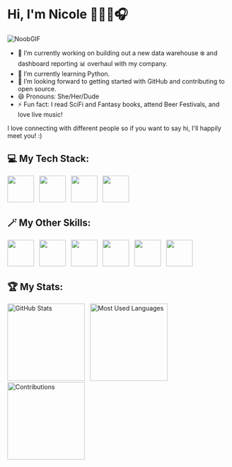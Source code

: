 # Hi, I'm Nicole 👋👩‍💻🎧 
![NoobGIF](https://github.com/user-attachments/assets/a9c87a2d-a403-481b-8224-581ebe7a2fa7)


<!--*nbeamer3/nbeamer3** is a ✨ _special_ ✨ repository because its `README.md` (this file) appears on your GitHub profile.
-->

- 🔭 I’m currently working on building out a new data warehouse :snowflake: and dashboard reporting 📊 overhaul with my company. 
- 🌱 I’m currently learning Python. 
- 🤔 I’m looking forward to getting started with GitHub and contributing to open source.
- 😄 Pronouns: She/Her/Dude
- ⚡ Fun fact: I read SciFi and Fantasy books, attend Beer Festivals, and love live music!

 I love connecting with different people so if you want to say hi, I'll happily meet you! :)

<!--<img src="" width="60" height="60"/>&nbsp;&nbsp;-->

## 💻 My Tech Stack:
[SQL, MySQL, PostgreSQL, Python]: #
<img src="https://github.com/user-attachments/assets/6f19a316-da15-4f48-83d7-fc348a3db504" width="60" height="60"/>&nbsp;&nbsp;
<img src="https://github.com/user-attachments/assets/e9060f53-2550-4c63-9e60-7e1e6383daa0" width="60" height="60"/>&nbsp;&nbsp;
<img src="https://github.com/user-attachments/assets/492962f7-f989-4c4e-a690-57aa2ac92e23" width="60" height="60"/>&nbsp;&nbsp;
<img src="https://github.com/user-attachments/assets/63a21a4d-b3cc-4a9d-85fc-7ba3372cb971" width="60" height="60"/>


## 🪄 My Other Skills:
[Power BI, Looker, Tableau, Snowflake, Excel, Data Governance]: #
<img src="https://github.com/user-attachments/assets/4b7ad9ea-d4de-43e8-9736-bc2f7e7c5a12" width="60" height="60"/>&nbsp;&nbsp;
<img src="https://github.com/user-attachments/assets/fbaaf642-e398-48c7-953e-023fc390f219" width="60" height="60"/>&nbsp;&nbsp;
<img src="https://github.com/user-attachments/assets/b3bc6184-be84-43da-bb6e-9baec4edc8c5" width="60" height="60"/>&nbsp;&nbsp;
<img src="https://github.com/user-attachments/assets/8c8b60b2-9e27-4581-8c9f-417858680aae" width="60" height="60"/>&nbsp;&nbsp;
<img src="https://github.com/user-attachments/assets/8ecc0f30-12d1-4f67-ba61-99f3a6e650b0" width="60" height="60"/>&nbsp;&nbsp;
<img src="https://cdn.vectorstock.com/i/1000x1000/49/68/data-governance-vector-36044968.webp" width="60" height="60"/>

## 🏆 My Stats:

<p>
    <img height=175 alt="GitHub Stats" src="https://github-readme-stats.vercel.app/api?username=nbeamer3&show_icons=true&count_private=true&theme=dark" />&nbsp;&nbsp;
    <img height=175 alt="Most Used Languages" src="https://github-readme-stats.vercel.app/api/top-langs/?username=nbeamer3&layout=compact&theme=dark" />&nbsp;&nbsp;
    <img height=175 alt="Contributions" src="https://github-readme-streak-stats.herokuapp.com/?user=nbeamer3&layout=compact&theme=dark" />&nbsp;&nbsp;
</p>
